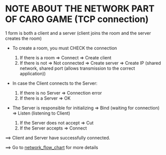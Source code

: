 # NOTE ABOUT THE NETWORK PART OF CARO GAME (TCP connection)

1 form is both a client and a server (client joins the room and the server creates the room)

+ To create a room, you must CHECK the connection
  1. If there is a room => Connect => Create client
  2. If there is not => Not connected => Create server => Create IP (shared network, shared port (allows transmission to the correct application))

+ In case the Client connects to the Server:
  1. If there is no Server => Connection error
  2. If there is a Server => OK

+ The Server is responsible for initializing => Bind (waiting for connection) => Listen (listening to Client)
  1. If the Server does not accept => Cut
  2. If the Server accepts => Connect

==> Client and Server have successfully connected.

==> Go to [network_flow_chart](https://github.com/andreafletcherdinh/CARO/blob/main/network_Diagram.drawio.png) for more details
